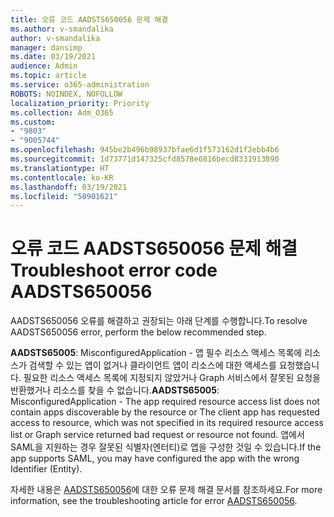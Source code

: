 ```yaml
---
title: 오류 코드 AADSTS650056 문제 해결
ms.author: v-smandalika
author: v-smandalika
manager: dansimp
ms.date: 03/19/2021
audience: Admin
ms.topic: article
ms.service: o365-administration
ROBOTS: NOINDEX, NOFOLLOW
localization_priority: Priority
ms.collection: Adm_O365
ms.custom:
- "9803"
- "9005744"
ms.openlocfilehash: 945be2b496b98937bfae6d1f573162d1f2ebb4b6
ms.sourcegitcommit: 1d73771d147325cfd8578e6816becd8331913890
ms.translationtype: HT
ms.contentlocale: ko-KR
ms.lasthandoff: 03/19/2021
ms.locfileid: "50901621"
---
```

# <a name="troubleshoot-error-code-aadsts650056"></a><span data-ttu-id="38bfd-102">오류 코드 AADSTS650056 문제 해결</span><span class="sxs-lookup"><span data-stu-id="38bfd-102">Troubleshoot error code AADSTS650056</span></span>

<span data-ttu-id="38bfd-103">AADSTS650056 오류를 해결하고 권장되는 아래 단계를 수행합니다.</span><span class="sxs-lookup"><span data-stu-id="38bfd-103">To resolve AADSTS650056 error, perform the below recommended step.</span></span>

<span data-ttu-id="38bfd-104">**AADSTS65005**: MisconfiguredApplication - 앱 필수 리소스 액세스 목록에 리소스가 검색할 수 있는 앱이 없거나 클라이언트 앱이 리소스에 대한 액세스를 요청했습니다. 필요한 리소스 액세스 목록에 지정되지 않았거나 Graph 서비스에서 잘못된 요청을 반환했거나 리소스를 찾을 수 없습니다.</span><span class="sxs-lookup"><span data-stu-id="38bfd-104">**AADSTS65005**: MisconfiguredApplication - The app required resource access list does not contain apps discoverable by the resource or The client app has requested access to resource, which was not specified in its required resource access list or Graph service returned bad request or resource not found.</span></span> <span data-ttu-id="38bfd-105">앱에서 SAML을 지원하는 경우 잘못된 식별자(엔터티)로 앱을 구성한 것일 수 있습니다.</span><span class="sxs-lookup"><span data-stu-id="38bfd-105">If the app supports SAML, you may have configured the app with the wrong Identifier (Entity).</span></span>

<span data-ttu-id="38bfd-106">자세한 내용은 [AADSTS650056](https://docs.microsoft.com/troubleshoot/azure/active-directory/error-code-aadsts650056-misconfigured-app)에 대한 오류 문제 해결 문서를 참조하세요.</span><span class="sxs-lookup"><span data-stu-id="38bfd-106">For more information, see the troubleshooting article for error [AADSTS650056](https://docs.microsoft.com/troubleshoot/azure/active-directory/error-code-aadsts650056-misconfigured-app).</span></span>

